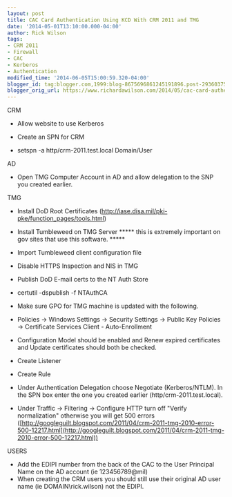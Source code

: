 ```yaml
---
layout: post
title: CAC Card Authentication Using KCD With CRM 2011 and TMG
date: '2014-05-01T13:10:00.000-04:00'
author: Rick Wilson
tags:
- CRM 2011
- Firewall
- CAC
- Kerberos
- Authentication
modified_time: '2014-06-05T15:00:59.320-04:00'
blogger_id: tag:blogger.com,1999:blog-8675696861245191896.post-2936037506110826086
blogger_orig_url: https://www.richardawilson.com/2014/05/cac-card-authentication-using-kcd-with.html
---
```



CRM

- Allow website to use Kerberos
- Create an SPN for CRM

- setspn -a http/crm-2011.test.local Domain/User

AD

- Open TMG Computer Account in AD and allow delegation to the SNP you created earlier.

TMG

- Install DoD Root Certificates (http://iase.disa.mil/pki-pke/function_pages/tools.html)
- Install Tumbleweed on TMG Server ***** this is extremely important on gov sites that use this software.  *****
- Import Tumbleweed client configuration file
- Disable HTTPS Inspection and NIS in TMG
- Publish DoD E-mail certs to the NT Auth Store

- certutil -dspublish -f <filename> NTAuthCA

- Make sure GPO for TMG machine is updated with the following.

- Policies -> Windows Settings -> Security Settings -> Public Key Policies -> Certificate Services Client - Auto-Enrollment
- Configuration Model should be enabled and Renew expired certificates and Update certificates should both be checked.

- Create Listener
- Create Rule

- Under Authentication Delegation choose Negotiate (Kerberos/NTLM).  In the SPN box enter the one you created earlier (http/crm-2011.test.local).
- Under Traffic -> Filtering -> Configure HTTP turn off "Verify normalization"  otherwise you will get 500 errors ([http://googleguilt.blogspot.com/2011/04/crm-2011-tmg-2010-error-500-12217.html](http://googleguilt.blogspot.com/2011/04/crm-2011-tmg-2010-error-500-12217.html))

USERS

- Add the EDIPI number from the back of the CAC to the User Principal Name on the AD  account (ie 123456789@mil)
- When creating the CRM users you should still use their original AD user name (ie DOMAIN\rick.wilson) not the EDIPI.

